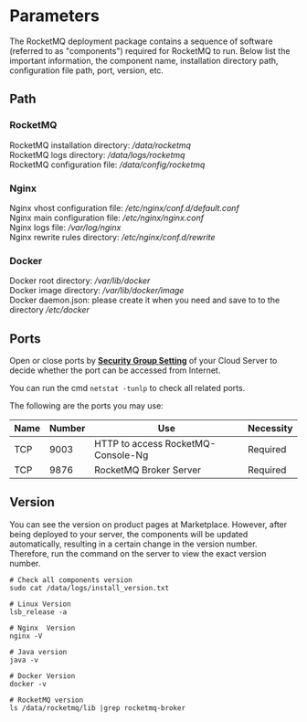 # Parameters

The RocketMQ deployment package contains a sequence of software (referred to as "components") required for RocketMQ to run. Below list the important information, the component name, installation directory path, configuration file path, port, version, etc.

## Path

### RocketMQ

RocketMQ installation directory: */data/rocketmq*  
RocketMQ logs directory: */data/logs/rocketmq*  
RocketMQ configuration file: */data/config/rocketmq* 

### Nginx

Nginx vhost configuration file: */etc/nginx/conf.d/default.conf*    
Nginx main configuration file: */etc/nginx/nginx.conf*   
Nginx logs file: */var/log/nginx*  
Nginx rewrite rules directory: */etc/nginx/conf.d/rewrite* 

### Docker

Docker root directory: */var/lib/docker*  
Docker image directory: */var/lib/docker/image*   
Docker daemon.json: please create it when you need and save to to the directory */etc/docker*  

## Ports

Open or close ports by **[Security Group Setting](https://support.websoft9.com/docs/faq/tech-instance.html)** of your Cloud Server to decide whether the port can be accessed from Internet.  

You can run the cmd `netstat -tunlp` to check all related ports.  

The following are the ports you may use:

| Name | Number | Use |  Necessity |
| --- | --- | --- | --- |
| TCP | 9003 | HTTP to access RocketMQ-Console-Ng | Required |
| TCP | 9876 | RocketMQ Broker Server | Required |

## Version

You can see the version on product pages at Marketplace. However, after being deployed to your server, the components will be updated automatically, resulting in a certain change in the version number. Therefore, run the command on the server to view the exact version number. 

```shell
# Check all components version
sudo cat /data/logs/install_version.txt

# Linux Version
lsb_release -a

# Nginx  Version
nginx -V

# Java version
java -v

# Docker Version
docker -v

# RocketMQ version
ls /data/rocketmq/lib |grep rocketmq-broker

```
